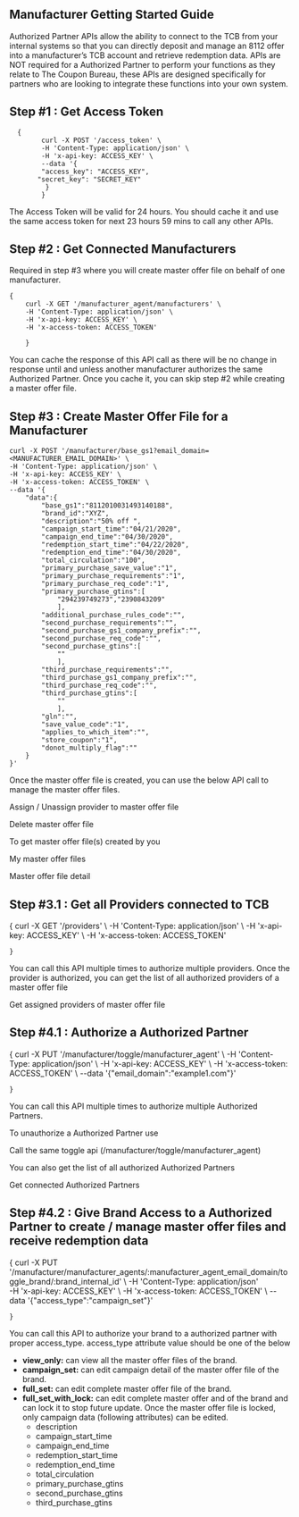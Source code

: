 ## Manufacturer Getting Started Guide

Authorized Partner APIs allow the ability to connect to the TCB from your internal systems so that you can directly deposit and manage an 8112 offer into a manufacturer’s TCB account and retrieve redemption data. APIs are NOT required for a Authorized Partner to perform your functions as they relate to The Coupon Bureau, these APIs are designed specifically for partners who are looking to integrate these functions into your own system.


## Step #1 : Get Access Token

  

      {
            curl -X POST '/access_token' \   
            -H 'Content-Type: application/json' \ 
            -H 'x-api-key: ACCESS_KEY' \ 
            --data '{ 
            "access_key": "ACCESS_KEY", 
           "secret_key": "SECRET_KEY" 
             }
            }

The Access Token will be valid for 24 hours. You should cache it and use the same access token for next 23 hours 59 mins to call any other APIs.

## Step #2 : Get Connected Manufacturers

Required in step #3 where you will create master offer file on behalf of one manufacturer.

    {
        curl -X GET '/manufacturer_agent/manufacturers' \ 
        -H 'Content-Type: application/json' \ 
        -H 'x-api-key: ACCESS_KEY' \ 
        -H 'x-access-token: ACCESS_TOKEN' 
                
        }

You can cache the response of this API call as there will be no change in response until and unless another manufacturer authorizes the same Authorized Partner. Once you cache it, you can skip step #2 while creating a master offer file.

## Step #3 : Create Master Offer File for a Manufacturer


    curl -X POST '/manufacturer/base_gs1?email_domain=<MANUFACTURER_EMAIL_DOMAIN>' \ 
    -H 'Content-Type: application/json' \ 
    -H 'x-api-key: ACCESS_KEY' \ 
    -H 'x-access-token: ACCESS_TOKEN' \ 
    --data '{
        "data":{
            "base_gs1":"8112010031493140188",
            "brand_id":"XYZ",
            "description":"50% off ",
            "campaign_start_time":"04/21/2020",
            "campaign_end_time":"04/30/2020",
            "redemption_start_time":"04/22/2020",
            "redemption_end_time":"04/30/2020",
            "total_circulation":"100",
            "primary_purchase_save_value":"1",
            "primary_purchase_requirements":"1",
            "primary_purchase_req_code":"1",
            "primary_purchase_gtins":[
                "294239749273","2390843209"
                ],
            "additional_purchase_rules_code":"",
            "second_purchase_requirements":"",
            "second_purchase_gs1_company_prefix":"",
            "second_purchase_req_code":"",
            "second_purchase_gtins":[
                ""
                ],
            "third_purchase_requirements":"",
            "third_purchase_gs1_company_prefix":"",
            "third_purchase_req_code":"",
            "third_purchase_gtins":[
                ""
                ],
            "gln":"",
            "save_value_code":"1",
            "applies_to_which_item":"",
            "store_coupon":"1",
            "donot_multiply_flag":""
        }
    }'
            
    

Once the master offer file is created, you can use the below API call to manage the master offer files.

Assign / Unassign provider to master offer file

Delete master offer file

To get master offer file(s) created by you

My master offer files

Master offer file detail

## Step #3.1 : Get all Providers connected to TCB

{
    curl -X GET '/providers' \ 
    -H 'Content-Type: application/json' \ 
    -H 'x-api-key: ACCESS_KEY' \ 
    -H 'x-access-token: ACCESS_TOKEN' 
            
    }

You can call this API multiple times to authorize multiple providers. Once the provider is authorized, you can get the list of all authorized providers of a master offer file

Get assigned providers of master offer file

## Step #4.1 : Authorize a Authorized Partner

{
    curl -X PUT '/manufacturer/toggle/manufacturer_agent' \ 
    -H 'Content-Type: application/json' \ 
    -H 'x-api-key: ACCESS_KEY' \ 
    -H 'x-access-token: ACCESS_TOKEN' \ 
    --data '{"email_domain":"example1.com"}'
            
    }

You can call this API multiple times to authorize multiple Authorized Partners.

To unauthorize a Authorized Partner use

Call the same toggle api (/manufacturer/toggle/manufacturer_agent)

You can also get the list of all authorized Authorized Partners

Get connected Authorized Partners

## Step #4.2 : Give Brand Access to a Authorized Partner to create / manage master offer files and receive redemption data

{
curl -X PUT '/manufacturer/manufacturer_agents/:manufacturer_agent_email_domain/toggle_brand/:brand_internal_id' \ 
-H 'Content-Type: application/json'  
-H 'x-api-key: ACCESS_KEY' \ 
-H 'x-access-token: ACCESS_TOKEN' \ 
--data '{"access_type":"campaign_set"}'
            
    }

You can call this API to authorize your brand to a authorized partner with proper access_type. access_type attribute value should be one of the below

-   **view_only:**  can view all the master offer files of the brand.
-   **campaign_set:**  can edit campaign detail of the master offer file of the brand.
-   **full_set:**  can edit complete master offer file of the brand.
-   **full_set_with_lock:**  can edit complete master offer and of the brand and can lock it to stop future update. Once the master offer file is locked, only campaign data (following attributes) can be edited.
    -   description
    -   campaign_start_time
    -   campaign_end_time
    -   redemption_start_time
    -   redemption_end_time
    -   total_circulation
    -   primary_purchase_gtins
    -   second_purchase_gtins
    -   third_purchase_gtins

<!--stackedit_data:
eyJoaXN0b3J5IjpbLTE1ODg1ODUxMTQsLTcxNzI2MDI3OCwxMT
YwMTMxOTM2LDE1MTY2NDY0NzcsNDA5ODQwODg0LC05MjI0MzQ1
OTZdfQ==
-->
